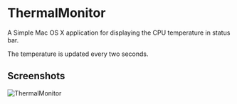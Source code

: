 # ThermalMonitor
A Simple Mac OS X application for displaying the CPU temperature in status bar.

The temperature is updated every two seconds.

## Screenshots

![ThermalMonitor](https://user-images.githubusercontent.com/18528907/84711655-cd77d700-afa1-11ea-81d2-4dba7f7b5815.png)
